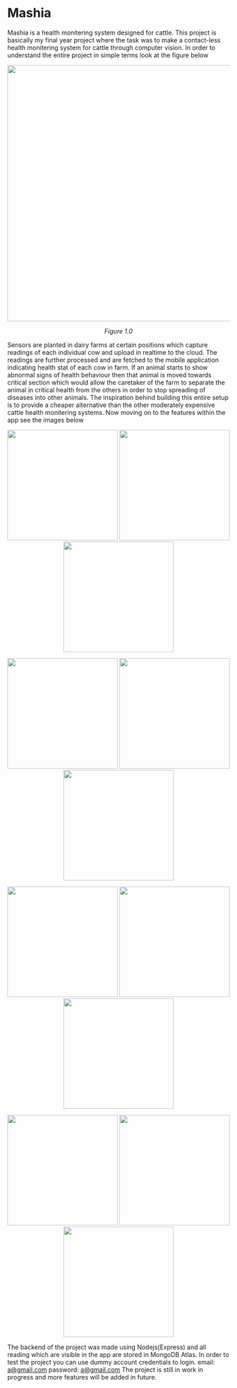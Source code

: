# Mashia

Mashia is a health monitering system designed for cattle. This project is basically my final year project where the task was to make a contact-less health monitering system for cattle through computer vision. In order to understand the entire project in simple terms look at the figure below

<p align="center">
  <img src="https://github.com/trevor-iqbal/Mashia/blob/master/screenshots/mashia.jpg" width="580">
</p>
<p align="center">
    <em>Figure 1.0</em>
</p>

Sensors are planted in dairy farms at certain positions which capture readings of each individual cow and upload in realtime to the cloud. The readings are further processed and are fetched to the mobile application indicating health stat of each cow in farm. If an animal starts to show abnormal signs of health behaviour then that animal is moved towards critical section which would allow the caretaker of the farm to separate the animal in critical health from the others in order to stop spreading of diseases into other animals. The inspiration behind building this entire setup is to provide a cheaper alternative than the other moderately expensive cattle health monitering systems.
Now moving on to the features within the app see the images below
<p align="center">
  <img src="https://github.com/trevor-iqbal/Mashia/blob/master/screenshots/flutter_02.png" width="250">
  <img src="https://github.com/trevor-iqbal/Mashia/blob/master/screenshots/flutter_03.png" width="250">
  <img src="https://github.com/trevor-iqbal/Mashia/blob/master/screenshots/flutter_04.png" width="250">
</p>
<p align="center">
  <img src="https://github.com/trevor-iqbal/Mashia/blob/master/screenshots/flutter_05.png" width="250">
  <img src="https://github.com/trevor-iqbal/Mashia/blob/master/screenshots/flutter_06.png" width="250">
  <img src="https://github.com/trevor-iqbal/Mashia/blob/master/screenshots/flutter_07.png" width="250">
</p>
<p align="center">
  <img src="https://github.com/trevor-iqbal/Mashia/blob/master/screenshots/flutter_08.png" width="250">
  <img src="https://github.com/trevor-iqbal/Mashia/blob/master/screenshots/flutter_09.jpg" width="250">
  <img src="https://github.com/trevor-iqbal/Mashia/blob/master/screenshots/flutter_10.jpg" width="250">
</p>
<p align="center">
  <img src="https://github.com/trevor-iqbal/Mashia/blob/master/screenshots/flutter_11.jpg" width="250">
  <img src="https://github.com/trevor-iqbal/Mashia/blob/master/screenshots/flutter_12.jpg" width="250">
  <img src="https://github.com/trevor-iqbal/Mashia/blob/master/screenshots/flutter_13.jpg" width="250">
</p>

The backend of the project was made using Nodejs(Express) and all reading which are visible in the app are stored in MongoDB Atlas. In order to test the project you can use dummy account credentials to login.
email: a@gmail.com
password: a@gmail.com
The project is still in work in progress and more features will be added in future.
